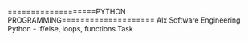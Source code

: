 ===================PYTHON PROGRAMMING====================
Alx Software Engineering Python - if/else, loops, functions Task
